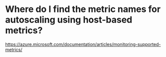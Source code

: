<properties
    pageTitle="Where do I find the metric names for autoscaling using host-based metrics"
    description="Where do I find the metric names for autoscaling using host-based metrics"
    service="scalesets"
    author="negat"
    displayOrder="12"
    selfHelpType="resource"
    supportTopicIds=""
    productPesIds=""
    resourceTags=""
    cloudEnvironments="public"
/>

# Where do I find the metric names for autoscaling using host-based metrics?


https://azure.microsoft.com/documentation/articles/monitoring-supported-metrics/
